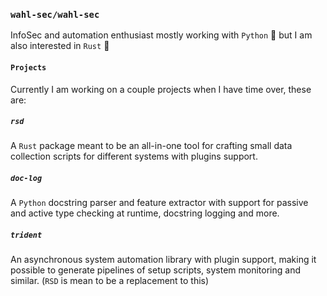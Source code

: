 ### `wahl-sec/wahl-sec`
InfoSec and automation enthusiast mostly working with `Python` 🐍 but I am also interested in `Rust` 🦀

#### `Projects`
Currently I am working on a couple projects when I have time over, these are:

##### `rsd`
A `Rust` package meant to be an all-in-one tool for crafting small data collection scripts for different systems with plugins support.

##### `doc-log`
A `Python` docstring parser and feature extractor with support for passive and active type checking at runtime, docstring logging and more.

##### `trident`
An asynchronous system automation library with plugin support, making it possible to generate pipelines of setup scripts, system monitoring and similar. (`RSD` is mean to be a replacement to this)
